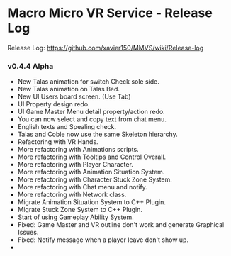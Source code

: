 # Macro Micro VR Service - Release Log
Release Log: https://github.com/xavier150/MMVS/wiki/Release-log

###  v0.4.4 Alpha
- New Talas animation for switch Check sole side.
- New Talas animation on Talas Bed.
- New UI Users board screen. (Use Tab)
- UI Property design redo.
- UI Game Master Menu detail property/action redo.
- You can now select and copy text from chat menu.
- English texts and Spealing check.
- Talas and Coble now use the same Skeleton hierarchy.
- Refactoring with VR Hands.
- More refactoring with Animations scripts.
- More refactoring with Tooltips and Control Overall.
- More refactoring with Player Character.
- More refactoring with Animation Situation System.
- More refactoring with Character Stuck Zone System.
- More refactoring with Chat menu and notify.
- More refactoring with Network class.
- Migrate Animation Situation System to C++ Plugin.
- Migrate Stuck Zone System to C++ Plugin.
- Start of using Gameplay Ability System.
- Fixed: Game Master and VR outline don't work and generate Graphical Issues.
- Fixed: Notify message when a player leave don't show up.
- 

